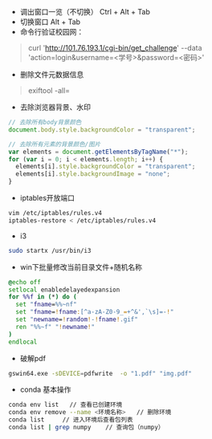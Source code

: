 - 调出窗口一览（不切换）
Ctrl + Alt + Tab
- 切换窗口
Alt + Tab
- 命令行验证校园网：
> curl 'http://101.76.193.1/cgi-bin/get_challenge' --data 'action=login&username=<学号>&password=<密码>'
- 删除文件元数据信息
> exiftool -all= <filename>
- 去除浏览器背景、水印

```javascript
// 去除所有body背景颜色
document.body.style.backgroundColor = "transparent";

// 去除所有元素的背景颜色/图片
var elements = document.getElementsByTagName("*");
for (var i = 0; i < elements.length; i++) {
  elements[i].style.backgroundColor = "transparent";
  elements[i].style.backgroundImage = "none";
}
```
- iptables开放端口
```bash
vim /etc/iptables/rules.v4
iptables-restore < /etc/iptables/rules.v4
```

- i3
```bash
sudo startx /usr/bin/i3
```

- win下批量修改当前目录文件+随机名称
```bat
@echo off
setlocal enabledelayedexpansion
for %%f in (*) do (
  set "fname=%%~nf"
  set "fname=!fname:[^a-zA-Z0-9_=+^&',`\s]=-!"
  set "newname=!random!-!fname!.gif"
  ren "%%~f" "!newname!"
)
endlocal
```

- 破解pdf
```bash
gswin64.exe -sDEVICE=pdfwrite  -o "1.pdf" "img.pdf"
```

- conda 基本操作
```bash
conda env list   // 查看已创建环境
conda env remove --name <环境名称>   // 删除环境
conda list     // 进入环境后查看包列表
conda list | grep numpy    // 查询包（numpy）
```

